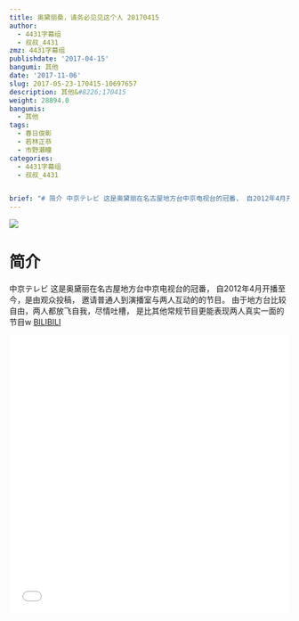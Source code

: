 ```yaml
---
title: 奥黛丽桑，请务必见见这个人 20170415
author:
  - 4431字幕组
  - 叔叔_4431
zmz: 4431字幕组
publishdate: '2017-04-15'
bangumi: 其他
date: '2017-11-06'
slug: 2017-05-23-170415-10697657
description: 其他&#8226;170415
weight: 28894.0
bangumis:
  - 其他
tags:
  - 春日俊彰
  - 若林正恭
  - 市野瀬瞳
categories:
  - 4431字幕组
  - 叔叔_4431


brief: "# 简介 中京テレビ 这是奥黛丽在名古屋地方台中京电视台的冠番， 自2012年4月开播至今，是由观众投稿， 邀请普通人到演播室与两人互动的的节目。 由于地方台比较自由，两人都放飞自我，尽情吐槽， 是比其他常规节目更能表现两人真实一面的节目w"
---
```

![](https://i.imgur.com/oFPmaT5.png)
# 简介  
中京テレビ
这是奥黛丽在名古屋地方台中京电视台的冠番，
自2012年4月开播至今，是由观众投稿，
邀请普通人到演播室与两人互动的的节目。
由于地方台比较自由，两人都放飞自我，尽情吐槽，
是比其他常规节目更能表现两人真实一面的节目w
  [BILIBILI](https://www.bilibili.com/video/av10697657/)

  <iframe src="//www.bilibili.com/blackboard/player.html?aid=10697657" width="100%" height="500" frameborder="0" allowfullscreen="allowfullscreen"></iframe>

